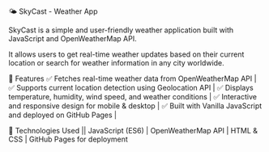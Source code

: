 🌤 SkyCast - Weather App

SkyCast is a simple and user-friendly weather application built with JavaScript and OpenWeatherMap API.

It allows users to get real-time weather updates based on their current location or search for weather information in any city worldwide.

🚀 Features
✅ Fetches real-time weather data from OpenWeatherMap API |
✅ Supports current location detection using Geolocation API |
✅ Displays temperature, humidity, wind speed, and weather conditions |
✅ Interactive and responsive design for mobile & desktop | 
✅ Built with Vanilla JavaScript and deployed on GitHub Pages | 

🔧 Technologies Used || 
JavaScript (ES6) | 
OpenWeatherMap API | 
HTML & CSS | 
GitHub Pages for deployment

